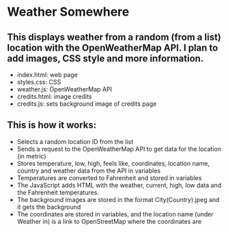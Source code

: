 # **Weather Somewhere**
## This displays weather from a random (from a list) location with the OpenWeatherMap API. I plan to add images, CSS style and more information.

 - index.html: web page
 - styles.css: CSS
 - weather.js: OpenWeatherMap API
 - credits.html: image credits
 - credits.js: sets background image of credits page

## This is how it works:
- Selects a random location ID from the list
- Sends a request to the OpenWeatherMap API to get data for the location (in metric)
- Stores temperature, low, high, feels like, coordinates, location name, country and weather data from the API in variables
- Temperatures are converted to Fahrenheit and stored in variables
- The JavaScript adds HTML with the weather, current, high, low data and the Fahrenheit temperatures.
- The background images are stored in the format City(Country).jpeg and it gets the background
- The coordinates are stored in variables, and the location name (under Weather in) is a link to OpenStreetMap where the coordinates are
